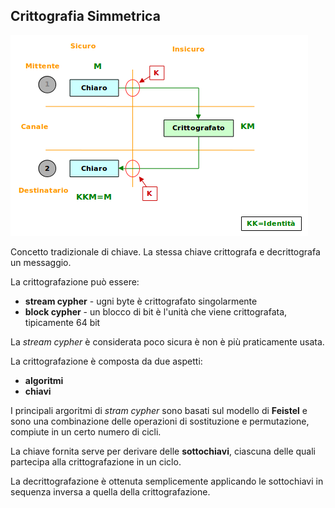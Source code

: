 ## Crittografia Simmetrica

![Chiavi Simmetriche](../gitbook/images/chiavi-singole.png)

Concetto tradizionale di chiave. La stessa chiave crittografa e decrittografa un messaggio.

La crittografazione può essere:
* **stream cypher** - ugni byte è crittografato singolarmente
* **block cypher** - un blocco di bit è l'unità che viene crittografata, tipicamente 64 bit

La _stream cypher_ è considerata poco sicura è non è più praticamente usata.

La crittografazione è composta da due aspetti:
* **algoritmi**
* **chiavi**

I principali argoritmi di _stram cypher_ sono basati sul modello di **Feistel** e sono una combinazione delle operazioni di sostituzione e permutazione, compiute in un certo numero di cicli.

La chiave fornita serve per derivare delle **sottochiavi**, ciascuna delle quali partecipa alla crittografazione in un ciclo.

La decrittografazione è ottenuta semplicemente applicando le sottochiavi in sequenza inversa a quella della crittografazione.
